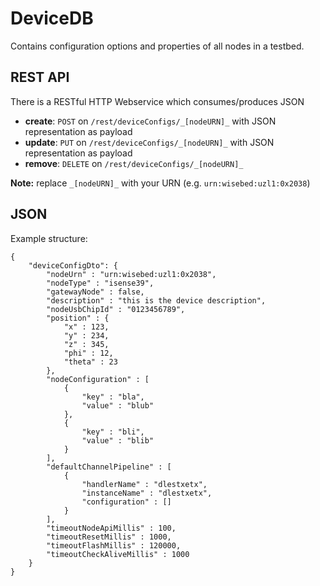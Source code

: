 DeviceDB
=========

Contains configuration options and properties of all nodes in a testbed.

## REST API

There is a RESTful HTTP Webservice which consumes/produces JSON
 - **create**: ``POST`` on ``/rest/deviceConfigs/_[nodeURN]_`` with JSON representation as payload
 - **update**: ``PUT`` on ``/rest/deviceConfigs/_[nodeURN]_``   with JSON representation as payload
 - **remove**: ``DELETE`` on ``/rest/deviceConfigs/_[nodeURN]_`` 

**Note:** replace ``_[nodeURN]_`` with your URN (e.g. ``urn:wisebed:uzl1:0x2038``)

## JSON

 Example structure:

	{
		"deviceConfigDto": {
			"nodeUrn" : "urn:wisebed:uzl1:0x2038",
			"nodeType" : "isense39",
			"gatewayNode" : false,
			"description" : "this is the device description",
			"nodeUsbChipId" : "0123456789",
			"position" : {
				"x" : 123,
				"y" : 234,
				"z" : 345,
				"phi" : 12,
				"theta" : 23
			},
			"nodeConfiguration" : [
				{
					"key" : "bla",
					"value" : "blub"
				},
				{
					"key" : "bli",
					"value" : "blib"
				}
			],
			"defaultChannelPipeline" : [
				{
					"handlerName" : "dlestxetx",
					"instanceName" : "dlestxetx",
					"configuration" : []
				}
			],
			"timeoutNodeApiMillis" : 100,
			"timeoutResetMillis" : 1000,
			"timeoutFlashMillis" : 120000,
			"timeoutCheckAliveMillis" : 1000
		}
	}